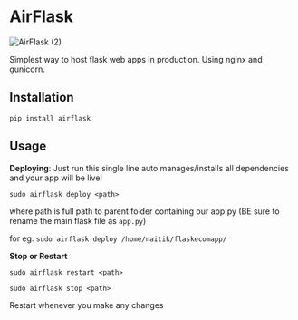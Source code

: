 # AirFlask

![AirFlask (2)](https://github.com/user-attachments/assets/73f561cb-74aa-428e-be29-08694574dc2e)

Simplest way to host flask web apps in production.
Using nginx and gunicorn.

## Installation
`pip install airflask`


## Usage
**Deploying**: Just run this single line auto manages/installs all dependencies and your app will be live!

`sudo airflask deploy <path>`

where path is full path to parent folder containing our app.py (BE sure to rename the main flask file as `app.py`)

for eg. `sudo airflask deploy /home/naitik/flaskecomapp/`



**Stop or Restart**

`sudo airflask restart <path>` 

`sudo airflask stop <path>`

Restart whenever you make any changes





